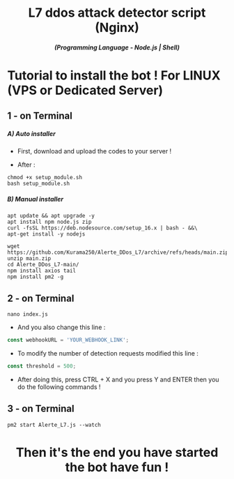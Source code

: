 <h1 align="center">L7 ddos ​​attack detector script (Nginx)</h1>
<em><h5 align="center">(Programming Language - Node.js | Shell)</h5></em>

# Tutorial to install the bot ! For LINUX (VPS or Dedicated Server)

## 1 - on Terminal

<h5>A) Auto installer</h5>

- First, download and upload the codes to your server !

- After :

```shell script
chmod +x setup_module.sh
bash setup_module.sh
```
<h5>B) Manual installer</h5>

```shell script
apt update && apt upgrade -y
apt install npm node.js zip
curl -fsSL https://deb.nodesource.com/setup_16.x | bash - &&\
apt-get install -y nodejs
```

```shell script
wget https://github.com/Kurama250/Alerte_DDos_L7/archive/refs/heads/main.zip
unzip main.zip
cd Alerte_DDos_L7-main/
npm install axios tail
npm install pm2 -g
```
## 2 - on Terminal

```shell script
nano index.js
```

- And you also change this line :

```js
const webhookURL = 'YOUR_WEBHOOK_LINK';
```

- To modify the number of detection requests modified this line :

```js
const threshold = 500;
```

- After doing this, press CTRL + X and you press Y and ENTER then you do the following commands !

## 3 - on Terminal

```shell script
pm2 start Alerte_L7.js --watch
```

<h1 align="center">Then it's the end you have started the bot have fun !</h1>
